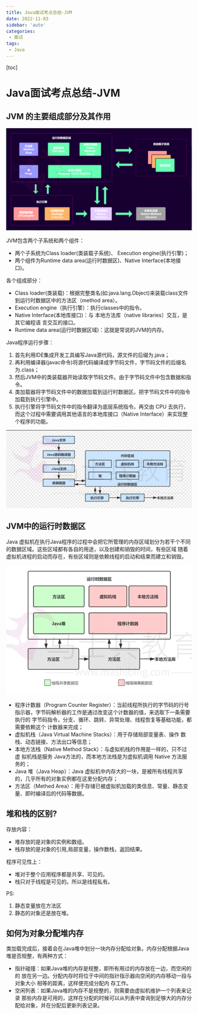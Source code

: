 ```yaml
---
title: Java面试考点总结-JVM
date: 2022-11-03
sidebar: 'auto'
categories:
 - 面试
tags:
 - Java
---
```


[toc]

# Java面试考点总结-JVM

## JVM 的主要组成部分及其作用

![20221103095331.png](../blog_img/20221103095331.png)

JVM包含两个子系统和两个组件：
* 两个子系统为Class loader(类装载子系统)、 Execution engine(执行引擎)；
* 两个组件为Runtime data area(运行时数据区)、Native Interface(本地接口)。

各个组成部分：
* Class loader(类装载)：根据完整类名(如:java.lang.Object)来装载class文件到运行时数据区中的方法区（method area）。
* Execution engine（执行引擎）：执行classes中的指令。
* Native Interface(本地库接口)：与 本地方法库（native libraries）交互，是其它编程语 言交互的接口。
* Runtime data area(运行时数据区域)：这就是常说的JVM的内存。

Java程序运行步骤：
1. 首先利用IDE集成开发工具编写Java源代码，源文件的后缀为.java；
2. 再利用编译器(javac命令)将源代码编译成字节码文件，字节码文件的后缀名为.class；
3. 然后JVM中的类装载器开始读取字节码文件。由于字节码文件中包含数据和指令。
4. 类加载器将字节码文件中的数据加载到运行时数据区。把字节码文件中的指令加载到执行引擎中。
5. 执行引擎将字节码文件中的指令翻译为底层系统指令。再交由 CPU 去执行，而这个过程中需要调用其他语言的本地库接口（Native Interface）来实现整个程序的功能。

![20221103101407.png](../blog_img/20221103101407.png)


## JVM中的运行时数据区

Java 虚拟机在执行Java程序的过程中会把它所管理的内存区域划分为若干个不同的数据区域。这些区域都有各自的用途，以及创建和销毁的时间，有些区域 随着虚拟机进程的启动而存在，有些区域则是依赖线程的启动和结束而建立和销毁。

![20221103104914.png](../blog_img/20221103104914.png)

* 程序计数器（Program Counter Register）：当前线程所执行的字节码的行号 指示器，字节码解析器的工作是通过改变这个计数器的值，来选取下一条需要执行的 字节码指令，分支、循环、跳转、异常处理、线程恢复等基础功能，都需要依赖这个 计数器来完成；
* 虚拟机栈（Java Virtual Machine Stacks）：用于存储局部变量表、操作 数栈、动态链接、方法出口等信息；
* 本地方法栈（Native Method Stack）：与虚拟机栈的作用是一样的，只不过虚 拟机栈是服务 Java方法的，而本地方法栈是为虚拟机调用 Native 方法服务的；
* Java 堆（Java Heap）：Java 虚拟机中内存大的一块，是被所有线程共享 的，几乎所有的对象实例都在这里分配内存；
* 方法区（Methed Area）：用于存储已被虚拟机加载的类信息、常量、静态变 量、即时编译后的代码等数据。

## 堆和栈的区别?

存放内容：
* 堆存放的是对象的实例和数组。
* 栈存放的是对象的引用,局部变量，操作数栈，返回结果。

程序可见性上：
* 堆对于整个应用程序都是共享、可见的。
* 栈只对于线程是可见的。所以是线程私有。

PS:
1. 静态变量放在方法区
2. 静态的对象还是放在堆。

## 如何为对象分配堆内存

类加载完成后，接着会在Java堆中划分一块内存分配给对象。内存分配根据Java堆是否规整，有两种方式：
* 指针碰撞：如果Java堆的内存是规整，即所有用过的内存放在一边，而空闲的的 放在另一边。分配内存时将位于中间的指针指示器向空闲的内存移动一段与对象大小 相等的距离，这样便完成分配内
存工作。
* 空闲列表：如果Java堆的内存不是规整的，则需要由虚拟机维护一个列表来记录 那些内存是可用的，这样在分配的时候可以从列表中查询到足够大的内存分配给对象，并在分配后更新列表记录。

